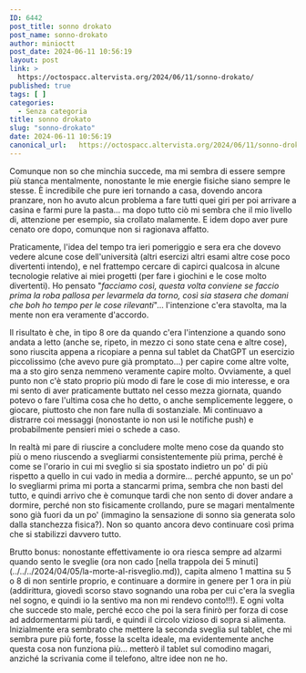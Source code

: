 ```yaml
---
ID: 6442
post_title: sonno drokato
post_name: sonno-drokato
author: minioctt
post_date: 2024-06-11 10:56:19
layout: post
link: >
  https://octospacc.altervista.org/2024/06/11/sonno-drokato/
published: true
tags: [ ]
categories:
  - Senza categoria
title: sonno drokato
slug: "sonno-drokato"
date: 2024-06-11 10:56:19
canonical_url:   https://octospacc.altervista.org/2024/06/11/sonno-drokato/
---
```

<!-- wp:paragraph -->
<p markdown="1">Comunque non so che minchia succede, ma mi sembra di essere sempre più stanca mentalmente, nonostante le mie energie fisiche siano sempre le stesse. È incredibile che pure ieri tornando a casa, dovendo ancora pranzare, non ho avuto alcun problema a fare tutti quei giri per poi arrivare a casina e farmi pure la pasta... ma dopo tutto ciò mi sembra che il mio livello di, attenzione per esempio, sia crollato malamente. E idem dopo aver pure cenato ore dopo, comunque non si ragionava affatto.</p>
<!-- /wp:paragraph -->

<!-- wp:paragraph -->
<p markdown="1">Praticamente, l'idea del tempo tra ieri pomeriggio e sera era che dovevo vedere alcune cose dell'università (altri esercizi altri esami altre cose poco divertenti intendo), e nel frattempo cercare di capirci qualcosa in alcune tecnologie relative ai miei progetti (per fare i giochini e le cose molto divertenti). Ho pensato "<em>facciamo così, questa volta conviene se faccio prima la roba pallosa per levarmela da torno, così sia stasera che domani che boh ho tempo per le cose rilevanti</em>"... l'intenzione c'era stavolta, ma la mente non era veramente d'accordo.</p>
<!-- /wp:paragraph -->

<!-- wp:paragraph -->
<p markdown="1">Il risultato è che, in tipo 8 ore da quando c'era l'intenzione a quando sono andata a letto (anche se, ripeto, in mezzo ci sono state cena e altre cose), sono riuscita appena a ricopiare a penna sul tablet da ChatGPT un esercizio piccolissimo (che avevo pure già promptato...) per capire come altre volte, ma a sto giro senza nemmeno veramente capire molto. Ovviamente, a quel punto non c'è stato proprio più modo di fare le cose di mio interesse, e ora mi sento di aver praticamente buttato nel cesso mezza giornata, quando potevo o fare l'ultima cosa che ho detto, o anche semplicemente leggere, o giocare, piuttosto che non fare nulla di sostanziale. Mi continuavo a distrarre coi messaggi (nonostante io non usi le notifiche push) e probabilmente pensieri miei o schede a caso.</p>
<!-- /wp:paragraph -->

<!-- wp:paragraph -->
<p markdown="1">In realtà mi pare di riuscire a concludere molte meno cose da quando sto più o meno riuscendo a svegliarmi consistentemente più prima, perché è come se l'orario in cui mi sveglio si sia spostato indietro un po' di più rispetto a quello in cui vado in media a dormire... perché appunto, se un po' lo svegliarmi prima mi porta a stancarmi prima, sembra che non basti del tutto, e quindi arrivo che è comunque tardi che non sento di dover andare a dormire, perché non sto fisicamente crollando, pure se magari mentalmente sono già fuori da un po' (immagino la sensazione di sonno sia generata solo dalla stanchezza fisica?). Non so quanto ancora devo continuare così prima che si stabilizzi davvero tutto.</p>
<!-- /wp:paragraph -->

<!-- wp:paragraph -->
<p markdown="1">Brutto bonus: nonostante effettivamente io ora riesca sempre ad alzarmi quando sento le sveglie (ora non cado [nella trappola dei 5 minuti](../../../2024/04/05/la-morte-al-risveglio.md)), capita almeno 1 mattina su 5 o 8 di non sentirle proprio, e continuare a dormire in genere per 1 ora in più (addirittura, giovedì scorso stavo sognando una roba per cui c'era la sveglia nel sogno, e quindi io la sentivo ma non mi rendevo conto!!!). E ogni volta che succede sto male, perché ecco che poi la sera finirò per forza di cose ad addormentarmi più tardi, e quindi il circolo vizioso di sopra si alimenta. Inizialmente era sembrato che mettere la seconda sveglia sul tablet, che mi sembra pure più forte, fosse la scelta ideale, ma evidentemente anche questa cosa non funziona più... metterò il tablet sul comodino magari, anziché la scrivania come il telefono, altre idee non ne ho.</p>
<!-- /wp:paragraph -->